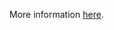 More information [here](https://docs.prismacloud.io/en/enterprise-edition/policy-reference/azure-policies/azure-logging-policies/bc-azure-224).

